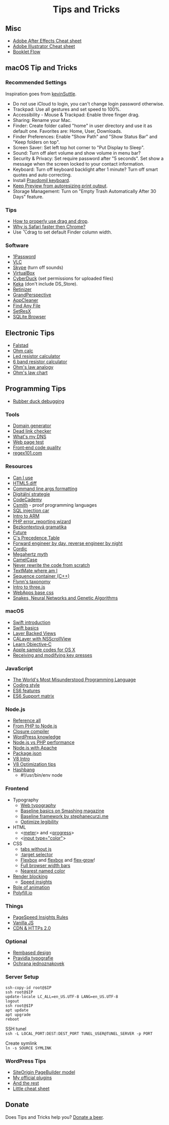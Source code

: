 <div align="center">

# Tips and Tricks

</div>

## Misc

- [Adobe After Effects Cheat sheet](res/ae/ae.pdf)
- [Adobe Illustrator Cheat sheet](res/ai/ai.pdf)
- [Booklet Flow](res/bookletflow.png)

## macOS Tip and Tricks

### Recommended Settings

Inspiration goes from [kevinSuttle](https://github.com/kevinSuttle/OSXDefaults/blob/master/.osx).

- Do not use iCloud to login, you can't change login password otherwise.
- Trackpad: Use all gestures and set speed to 100%.
- Accessibility - Mouse & Trackpad: Enable three finger drag.
- Sharing: Rename your Mac.
- Finder: Create folder called "home" in user directory and use it as default one. Favorites are: Home, User, Downloads.
- Finder Preferences: Enable "Show Path" and "Show Status Bar" and "Keep folders on top".
- Screen Saver: Set left top hot corner to "Put Display to Sleep".
- Sound: Turn off alert volume and show volume in menu bar?
- Security & Privacy: Set require password after "5 seconds". Set show a message when the screen locked to your contact information.
- Keyboard: Turn off keyboard backlight after 1 minute? Turn off smart quotes and auto correcting.
- Install [Pravdomil keyboard](https://github.com/pravdomil/keyboard#readme).
- [Keep Preview from autoresizing print output](https://apple.stackexchange.com/questions/2931/keep-preview-from-autoresizing-print-output).
- Storage Management: Turn on "Empty Trash Automatically After 30 Days" feature.

### Tips

- [How to properly use drag and drop](http://apple.stackexchange.com/questions/42429/how-to-properly-use-drag-and-drop-with-macbook-pro-on-os-x-10-7).
- [Why is Safari faster then Chrome?](https://www.youtube.com/watch?v=866eA-OnXFc)
- Use ⌥drag to set default Finder column width.

### Software

- [1Password](https://agilebits.com/downloads)
- [VLC](http://www.videolan.org/vlc/download-macosx.html)
- [Skype](http://www.skype.com/en/download-skype/skype-for-computer/) (turn off sounds)
- [VirtualBox](http://download.virtualbox.org/virtualbox/4.3.28/VirtualBox-4.3.28-100309-OSX.dmg)
- [CyberDuck](https://cyberduck.io/) (set permissions for uploaded files)
- [Keka](http://www.kekaosx.com/en/) (don't include DS_Store).
- [Retinizer](http://retinizer.mikelpr.com/)
- [GrandPerspective](http://sourceforge.net/projects/grandperspectiv/files/latest/download)
- [AppCleaner](http://www.freemacsoft.net/appcleaner/)
- [Find Any File](http://apps.tempel.org/FindAnyFile/)
- [SetResX](https://www.sendspace.com/file/mef6sk)
- [SQLite Browser](http://sqlitebrowser.org/)

## Electronic Tips

- [Falstad](http://www.falstad.com/circuit/)
- [Ohm calc](http://www.elektro-energetika.cz/calculations/ohm_zak.php)
- [Led resistor calculator](http://www.hebeiltd.com.cn/?p=zz.led.resistor.calculator)
- [6 band resistor calculator](https://www.eeweb.com/toolbox/6-band-resistor-calculator/)
- [Ohm's law analogy](http://dc226.4shared.com/img/p8u2UKlcce/s24/147267bf278/ohms-law-illustrated)
- [Ohm's law chart](https://cdn.shopify.com/s/files/1/0792/1843/files/misthub-ohms-law-chart1.png)

## Programming Tips

- [Rubber duck debugging](https://en.wikipedia.org/wiki/Rubber_duck_debugging)

### Tools

- [Domain generator](https://www.dotomator.com/web20.html)
- [Dead link checker](http://www.deadlinkchecker.com/)
- [What's my DNS](https://www.whatsmydns.net)
- [Web page test](https://www.webpagetest.org)
- [Front‑end code quality](http://yellowlab.tools)
- [regex101.com](https://www.regex101.com)

### Resources

- [Can I use](http://caniuse.com/)
- [HTML5.diff](https://www.w3.org/TR/html5-diff/)
- [Command line args formatting](http://docopt.org/)
- [Digitální strategie](http://www.vidia-design.cz/files/uploads/digitalniStrategie2015.jpg)
- [CodeCademy](https://www.codecademy.com/learn/javascript)
- [Csmith](http://embed.cs.utah.edu/csmith/) - proof programming languages
- [SQL injection car](http://gizmodo.com/5498412/sql-injection-license-plate-hopes-to-foil-euro-traffic-cameras)
- [Intro to ARM](http://www.opensecuritytraining.info/IntroARM.html)
- [PHP error_reporting wizard](http://www.bx.com.au/tools/ultimate-php-error-reporting-wizard)
- [Bezkontextová gramatika](https://cs.wikipedia.org/wiki/Bezkontextov%C3%A1_gramatika)
- [Future](http://programmers.stackexchange.com/questions/119095/why-dont-we-store-the-syntax-tree-instead-of-the-source-code)
- [C's Precedence Table](http://www.csee.umbc.edu/courses/104/fall06/burt/precedenceTable.html)
- [Forward engineer by day, reverse engineer by night](http://withinrafael.com/)
- [Cordic](https://cs.wikipedia.org/wiki/CORDIC)
- [Megahertz myth](https://en.wikipedia.org/wiki/Megahertz_myth)
- [CamelCase](https://cs.wikipedia.org/wiki/CamelCase)
- [Never rewrite the code from scratch](http://www.joelonsoftware.com/articles/fog0000000069.html)
- [TextMate where am I](http://ciaranwal.sh/2007/11/27/textmate-tip-where-am-i)
- [Sequence container (C++)](<https://en.wikipedia.org/wiki/Sequence_container_(C%2B%2B)>)
- [Flynn's taxonomy](https://en.wikipedia.org/wiki/Flynn%27s_taxonomy)
- [Intro to three.js](http://davidscottlyons.com/threejs/presentations/frontporch14/#slide-110)
- [WebApps base css](https://code.google.com/p/chromium/codesearch#chromium/src/extensions/renderer/resources/platform_app.css)
- [Snakes, Neural Networks and Genetic Algorithms](https://www.youtube.com/watch?v=BBLJFYr7zB8)

### macOS

- [Swift introduction](http://www1.cs.columbia.edu/~aho/cs6998/Lectures/14-09-22_Roark_Swift.pdf)
- [Swift basics](https://developer.apple.com/library/ios/documentation/Swift/Conceptual/Swift_Programming_Language/TheBasics.html)
- [Layer Backed Views](http://www.cocoacrumbs.com/blog/?p=106)
- [CALayer with NSScrollView](http://stackoverflow.com/questions/27442185/calayer-with-nsscrollview-zooming-panning-and-clicking/28256228)
- [Learn Objective‑C](http://cocoadevcentral.com/d/learn_objectivec/)
- [Apple sample codes for OS X](https://developer.apple.com/library/mac/navigation/#section=Resource%20Types&topic=Sample%20Code)
- [Receiving and modifying key presses](http://osxbook.com/book/bonus/chapter2/alterkeys/)

### JavaScript

- [The World's Most Misunderstood Programming Language](http://www.crockford.com/javascript/javascript.html)
- [Coding style](https://github.com/feross/standard)
- [ES6 features](http://es6-features.org/)
- [ES6 Support matrix](https://kangax.github.io/compat-table/es6/)

### Node.js

- [Reference all](https://nodejs.org/api/all.html)
- [From PHP to Node.js](https://strongloop.com/strongblog/node-js-php-get-started/)
- [Closure compiler](http://closure-compiler.appspot.com/home)
- [WordPress knowledge](https://developer.files.wordpress.com/2015/11/whats-new-wpcom2.pdf)
- [Node.js vs PHP performance](http://www.hostingadvice.com/blog/comparing-node-js-vs-php-performance/)
- [Node.js with Apache](http://stackoverflow.com/questions/9831594/apache-and-node-js-on-the-same-server)
- [Package.json](http://browsenpm.org/package.json)
- [V8 Intro](https://developers.google.com/v8/)
- [V8 Optimization tips](http://www.html5rocks.com/en/tutorials/speed/v8/)
- [Hashbang](<https://en.wikipedia.org/wiki/Shebang_(Unix)>)
  - \#!/usr/bin/env node

### Frontend

- Typography
  - [Web typography](http://webtypography.net/toc/)
  - [Baseline basics on Smashing magazine](http://www.smashingmagazine.com/2012/12/css-baseline-the-good-the-bad-and-the-ugly/)
  - [Baseline framework by stephanecurzi.me](http://stephanecurzi.me/baselinecss.2009/)
  - [Optimize legibility](http://usabilitypost.com/2012/11/06/optimize-legibility/)
- HTML
  - <[meter](http://www.w3schools.com/tags/tryit.asp?filename=tryhtml5_meter)> and <[progress](http://www.w3schools.com/tags/tryit.asp?filename=tryhtml5_progress)>
  - <[input type="color"](http://www.w3schools.com/html/tryit.asp?filename=tryhtml_input_color)>
- CSS
  - [tabs without js](http://csscience.com/css3-tabs/)
  - [:target selector](http://www.w3schools.com/cssref/tryit.asp?filename=trycss3_target)
  - [Flexbox](http://learnlayout.com/flexbox.html) and [flexbox](http://css-tricks.com/snippets/css/a-guide-to-flexbox/) and [flex‑grow](http://stackoverflow.com/a/33212959/3748498)!
  - [Full browser width bars](https://css-tricks.com/full-browser-width-bars/)
  - [Nearest named color](http://www.yellowbearjourneys.com/color_themes/color_closest.html)
- [Render blocking](http://www.phpied.com/css-and-the-critical-path/)
  - [Speed insights](https://developers.google.com/speed/docs/insights/OptimizeCSSDelivery)
- [Role of animation](https://www.youtube.com/watch?v=GxOq1bnlZXk)
- [Polyfill.io](https://polyfill.io/v2/docs)

### Things

- [PageSpeed Insights Rules](https://developers.google.com/speed/docs/insights/rules)
- [Vanilla JS](http://vanilla-js.com)
- [CDN & HTTPs 2.0](https://www.cloudflare.com)

### Optional

- [Rembased design](http://rembased.pravdomil.com)
- [Pravidla typografie](https://pravidla-typografie.pravdomil.com)
- [Ochrana jednoznakovek](https://github.com/pravdomil/wp-no-orphans)

### Server Setup

```
ssh‑copy‑id root@$IP
ssh root@$IP
update‑locale LC_ALL=en_US.UTF‑8 LANG=en_US.UTF‑8
logout
ssh root@$IP
apt update
apt upgrade
reboot
```

SSH tunel  
`ssh -L LOCAL_PORT:DEST:DEST_PORT TUNEL_USER@TUNEL_SERVER -p PORT`

Create symlink  
`ln -s SOURCE SYMLINK`

### WordPress Tips

- [SiteOrigin PageBuilder model](res/SiteOrigin-Page-Builder-model.pdf)
- [My official plugins](https://profiles.wordpress.org/pravdomil/#content-plugins)
- [And the rest](https://github.com/search?q=user%3Apravdomil+topic%3Awordpress-plugin)
- [Little cheat sheet](https://www.rarst.net/images/query_functions.png)

## Donate

Does Tips and Tricks help you? [Donate a beer](https://www.paypal.com/cgi-bin/webscr?cmd=_s-xclick&hosted_button_id=BCL2X3AFQBAP2&item_name=Tips%20and%20Tricks%20Beer).

